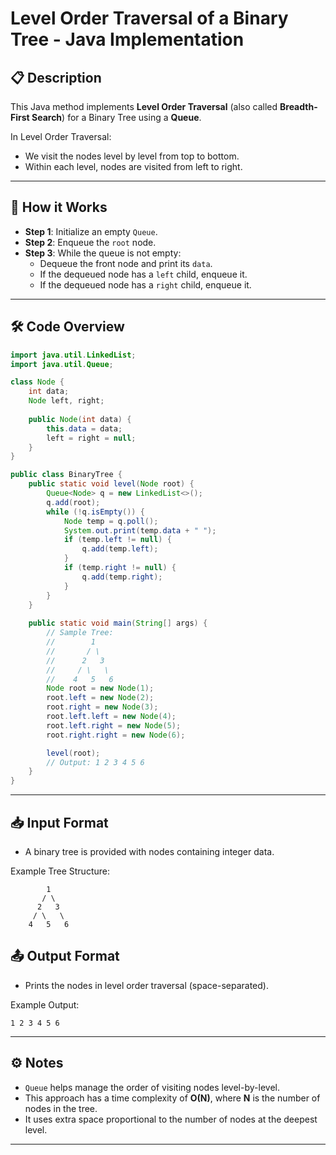 # Level Order Traversal of a Binary Tree - Java Implementation

## 📋 Description
This Java method implements **Level Order Traversal** (also called **Breadth-First Search**) for a Binary Tree using a **Queue**.

In Level Order Traversal:
- We visit the nodes level by level from top to bottom.
- Within each level, nodes are visited from left to right.

---

## 🚀 How it Works
- **Step 1**: Initialize an empty `Queue`.
- **Step 2**: Enqueue the `root` node.
- **Step 3**: While the queue is not empty:
  - Dequeue the front node and print its `data`.
  - If the dequeued node has a `left` child, enqueue it.
  - If the dequeued node has a `right` child, enqueue it.

---

## 🛠️ Code Overview

```java
import java.util.LinkedList;
import java.util.Queue;

class Node {
    int data;
    Node left, right;
    
    public Node(int data) {
        this.data = data;
        left = right = null;
    }
}

public class BinaryTree {
    public static void level(Node root) {
        Queue<Node> q = new LinkedList<>();
        q.add(root);
        while (!q.isEmpty()) {
            Node temp = q.poll();
            System.out.print(temp.data + " ");
            if (temp.left != null) {
                q.add(temp.left);
            }
            if (temp.right != null) {
                q.add(temp.right);
            }
        }
    }
    
    public static void main(String[] args) {
        // Sample Tree:
        //        1
        //       / \
        //      2   3
        //     / \   \
        //    4   5   6
        Node root = new Node(1);
        root.left = new Node(2);
        root.right = new Node(3);
        root.left.left = new Node(4);
        root.left.right = new Node(5);
        root.right.right = new Node(6);

        level(root);
        // Output: 1 2 3 4 5 6
    }
}
```

---

## 📥 Input Format
- A binary tree is provided with nodes containing integer data.

Example Tree Structure:
```
        1
       / \
      2   3
     / \   \
    4   5   6
```

## 📤 Output Format
- Prints the nodes in level order traversal (space-separated).

Example Output:
```
1 2 3 4 5 6
```

---

## ⚙️ Notes
- `Queue` helps manage the order of visiting nodes level-by-level.
- This approach has a time complexity of **O(N)**, where **N** is the number of nodes in the tree.
- It uses extra space proportional to the number of nodes at the deepest level.

---

